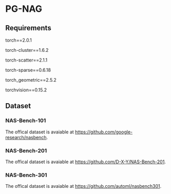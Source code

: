 # PG-NAG
## Requirements
torch==2.0.1

torch-cluster==1.6.2

torch-scatter==2.1.1

torch-sparse==0.6.18

torch_geometric==2.5.2

torchvision==0.15.2

## Dataset

### NAS-Bench-101
The offical dataset is avaiable at https://github.com/google-research/nasbench.
### NAS-Bench-201
The offical dataset is avaiable at https://github.com/D-X-Y/NAS-Bench-201.
### NAS-Bench-301
The offical dataset is avaiable at https://github.com/automl/nasbench301.
